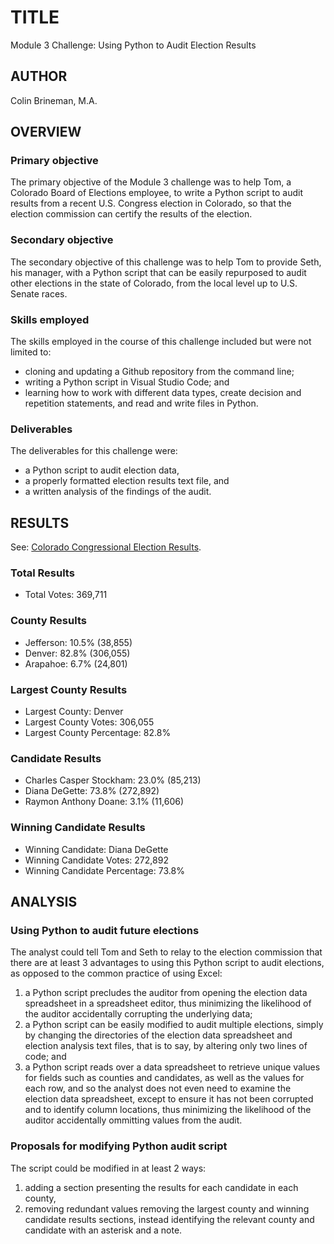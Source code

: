 # TITLE
Module 3 Challenge: Using Python to Audit Election Results

## AUTHOR
Colin Brineman, M.A.

## OVERVIEW

### Primary objective
The primary objective of the Module 3 challenge was to help Tom, a Colorado Board of Elections employee, to write a Python script to audit results from a recent U.S. Congress election in Colorado, so that the election commission can certify the results of the election.

### Secondary objective
The secondary objective of this challenge was to help Tom to provide Seth, his manager,  with a Python script that can be easily repurposed to audit other elections in the state of Colorado, from the local level up to U.S. Senate races.

### Skills employed
The skills employed in the course of this challenge included but were not limited to:
- cloning and updating a Github repository from the command line;
- writing a Python script in Visual Studio Code; and
- learning how to work with different data types, create decision and repetition statements, and read and write files in Python.

### Deliverables
The deliverables for this challenge were:
- a Python script to audit election data,
- a properly formatted election results text file, and
- a written analysis of the findings of the audit.

## RESULTS
See: [Colorado Congressional Election Results](/resources/election_analysis.txt).

### Total Results
- Total Votes: 369,711

### County Results
- Jefferson: 10.5% (38,855)
- Denver: 82.8% (306,055)
- Arapahoe: 6.7% (24,801)

### Largest County Results
- Largest County: Denver
- Largest County Votes: 306,055
- Largest County Percentage: 82.8%

### Candidate Results
- Charles Casper Stockham: 23.0% (85,213)
- Diana DeGette: 73.8% (272,892)
- Raymon Anthony Doane: 3.1% (11,606)

### Winning Candidate Results
- Winning Candidate: Diana DeGette
- Winning Candidate Votes: 272,892
- Winning Candidate Percentage: 73.8%

## ANALYSIS

### Using Python to audit future elections
The analyst could tell Tom and Seth to relay to the election commission that there are at least 3 advantages to using this Python script to audit elections, as opposed to the common practice of using Excel:
1. a Python script precludes the auditor from opening the election data spreadsheet in a spreadsheet editor, thus minimizing the likelihood of the auditor accidentally corrupting the underlying data;
2. a Python script can be easily modified to audit multiple elections, simply by changing the directories of the election data spreadsheet and election analysis text files, that is to say, by altering only two lines of code; and
3. a Python script reads over a data spreadsheet to retrieve unique values for fields such as counties and candidates, as well as the values for each row, and so the analyst does not even need to examine the election data spreadsheet, except to ensure it has not been corrupted and to identify column locations, thus minimizing the likelihood of the auditor accidentally ommitting values from the audit.

### Proposals for modifying Python audit script
The script could be modified in at least 2 ways:
1. adding a section presenting the results for each candidate in each county,
2. removing redundant values removing the largest county and winning candidate results sections, instead identifying the relevant county and candidate with an asterisk and a note.
